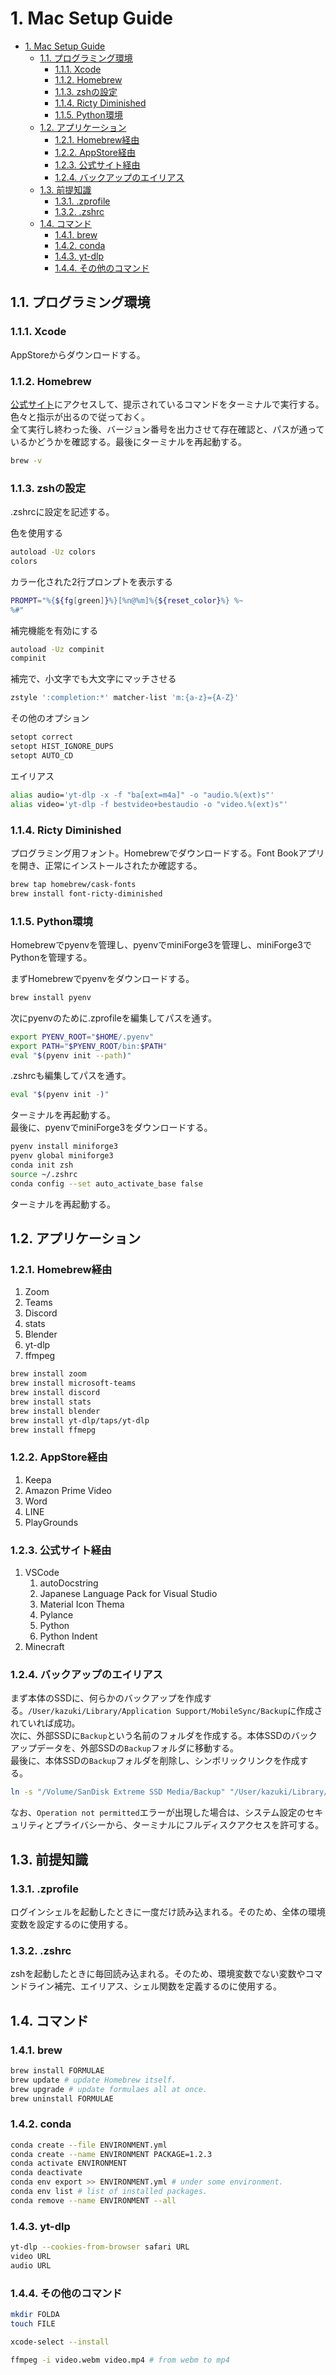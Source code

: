 # 1. Mac Setup Guide

- [1. Mac Setup Guide](#1-mac-setup-guide)
  - [1.1. プログラミング環境](#11-プログラミング環境)
    - [1.1.1. Xcode](#111-xcode)
    - [1.1.2. Homebrew](#112-homebrew)
    - [1.1.3. zshの設定](#113-zshの設定)
    - [1.1.4. Ricty Diminished](#114-ricty-diminished)
    - [1.1.5. Python環境](#115-python環境)
  - [1.2. アプリケーション](#12-アプリケーション)
    - [1.2.1. Homebrew経由](#121-homebrew経由)
    - [1.2.2. AppStore経由](#122-appstore経由)
    - [1.2.3. 公式サイト経由](#123-公式サイト経由)
    - [1.2.4. バックアップのエイリアス](#124-バックアップのエイリアス)
  - [1.3. 前提知識](#13-前提知識)
    - [1.3.1. .zprofile](#131-zprofile)
    - [1.3.2. .zshrc](#132-zshrc)
  - [1.4. コマンド](#14-コマンド)
    - [1.4.1. brew](#141-brew)
    - [1.4.2. conda](#142-conda)
    - [1.4.3. yt-dlp](#143-yt-dlp)
    - [1.4.4. その他のコマンド](#144-その他のコマンド)

## 1.1. プログラミング環境

### 1.1.1. Xcode

AppStoreからダウンロードする。

### 1.1.2. Homebrew

[公式サイト](https://brew.sh/index_ja)にアクセスして、提示されているコマンドをターミナルで実行する。色々と指示が出るので従っておく。  
全て実行し終わった後、バージョン番号を出力させて存在確認と、パスが通っているかどうかを確認する。最後にターミナルを再起動する。

```bash
brew -v
```

### 1.1.3. zshの設定

.zshrcに設定を記述する。

色を使用する

```bash
autoload -Uz colors
colors
```

カラー化された2行プロンプトを表示する

```bash
PROMPT="%{${fg[green]}%}[%n@%m]%{${reset_color}%} %~
%#"
```

補完機能を有効にする

```bash
autoload -Uz compinit
compinit
```

補完で、小文字でも大文字にマッチさせる

```bash
zstyle ':completion:*' matcher-list 'm:{a-z}={A-Z}'
```

その他のオプション

```bash
setopt correct
setopt HIST_IGNORE_DUPS
setopt AUTO_CD
```

エイリアス

```bash
alias audio='yt-dlp -x -f "ba[ext=m4a]" -o "audio.%(ext)s"'
alias video='yt-dlp -f bestvideo+bestaudio -o "video.%(ext)s"'
```

### 1.1.4. Ricty Diminished

プログラミング用フォント。Homebrewでダウンロードする。Font Bookアプリを開き、正常にインストールされたか確認する。

```bash
brew tap homebrew/cask-fonts
brew install font-ricty-diminished
```

### 1.1.5. Python環境

Homebrewでpyenvを管理し、pyenvでminiForge3を管理し、miniForge3でPythonを管理する。

まずHomebrewでpyenvをダウンロードする。

```bash
brew install pyenv
```

次にpyenvのために.zprofileを編集してパスを通す。

```bash
export PYENV_ROOT="$HOME/.pyenv"
export PATH="$PYENV_ROOT/bin:$PATH"
eval "$(pyenv init --path)"
```

.zshrcも編集してパスを通す。

```bash
eval "$(pyenv init -)"
```

ターミナルを再起動する。  
最後に、pyenvでminiForge3をダウンロードする。

```bash
pyenv install miniforge3
pyenv global miniforge3
conda init zsh
source ~/.zshrc
conda config --set auto_activate_base false
```

ターミナルを再起動する。

## 1.2. アプリケーション

### 1.2.1. Homebrew経由

1. Zoom
2. Teams
3. Discord
4. stats
5. Blender
6. yt-dlp
7. ffmpeg

```bash
brew install zoom
brew install microsoft-teams
brew install discord
brew install stats
brew install blender
brew install yt-dlp/taps/yt-dlp
brew install ffmepg
```

### 1.2.2. AppStore経由

1. Keepa
2. Amazon Prime Video
3. Word
4. LINE
5. PlayGrounds

### 1.2.3. 公式サイト経由

1. VSCode
   1. autoDocstring
   2. Japanese Language Pack for Visual Studio
   3. Material Icon Thema
   4. Pylance
   5. Python
   6. Python Indent
2. Minecraft

### 1.2.4. バックアップのエイリアス

まず本体のSSDに、何らかのバックアップを作成する。`/User/kazuki/Library/Application Support/MobileSync/Backup`に作成されていれば成功。  
次に、外部SSDに`Backup`という名前のフォルダを作成する。本体SSDのバックアップデータを、外部SSDの`Backup`フォルダに移動する。  
最後に、本体SSDの`Backup`フォルダを削除し、シンボリックリンクを作成する。

```bash
ln -s "/Volume/SanDisk Extreme SSD Media/Backup" "/User/kazuki/Library/Application Support/MobileSync/Backup/"
```

なお、`Operation not permitted`エラーが出現した場合は、システム設定のセキュリティとプライバシーから、ターミナルにフルディスクアクセスを許可する。

## 1.3. 前提知識

### 1.3.1. .zprofile

ログインシェルを起動したときに一度だけ読み込まれる。そのため、全体の環境変数を設定するのに使用する。

### 1.3.2. .zshrc

zshを起動したときに毎回読み込まれる。そのため、環境変数でない変数やコマンドライン補完、エイリアス、シェル関数を定義するのに使用する。

## 1.4. コマンド

### 1.4.1. brew

```bash
brew install FORMULAE
brew update # update Homebrew itself.
brew upgrade # update formulaes all at once.
brew uninstall FORMULAE
```

### 1.4.2. conda

```bash
conda create --file ENVIRONMENT.yml
conda create --name ENVIRONMENT PACKAGE=1.2.3
conda activate ENVIRONMENT
conda deactivate
conda env export >> ENVIRONMENT.yml # under some environment.
conda env list # list of installed packages.
conda remove --name ENVIRONMENT --all
```

### 1.4.3. yt-dlp

```bash
yt-dlp --cookies-from-browser safari URL
video URL
audio URL
```

### 1.4.4. その他のコマンド

```bash
mkdir FOLDA
touch FILE

xcode-select --install

ffmpeg -i video.webm video.mp4 # from webm to mp4
```
